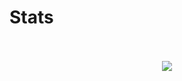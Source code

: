 # Stats

<p align=center>
  <br />
  <br />
  <img src="https://github-readme-stats.vercel.app/api/top-langs/?username=Seblessa&layout=compact&theme=tokyonight&langs_count=6" />
  <br />
  <br />
</p>
